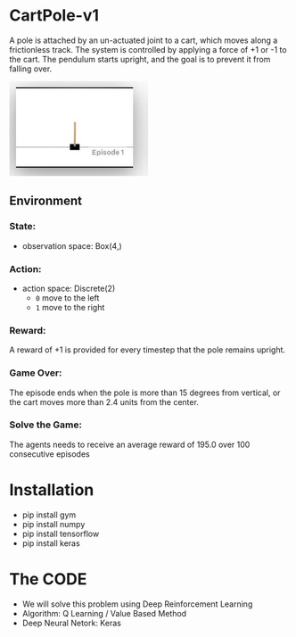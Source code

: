 # CartPole-v1
A pole is attached by an un-actuated joint to a cart, which moves along a frictionless track. The system is controlled by applying a force of +1 or -1 to the cart. The pendulum starts upright, and the goal is to prevent it from falling over. 

  ![Cartpole](CartPole.JPG)

  
## Environment
### State:
- observation space: Box(4,) 

### Action:
- action space: Discrete(2)
  - `0` move to the left
  - `1` move to the right

### Reward:
A reward of +1 is provided for every timestep that the pole remains upright.

### Game Over:
The episode ends when the pole is more than 15 degrees from vertical, or the cart moves more than 2.4 units from the center.

### Solve the Game:
The agents needs to receive an average reward of 195.0 over 100 consecutive episodes

# Installation
- pip install gym
- pip install numpy
- pip install tensorflow
- pip install keras

# The CODE
- We will solve this problem using Deep Reinforcement Learning
- Algorithm: Q Learning / Value Based Method
- Deep Neural Netork: Keras
